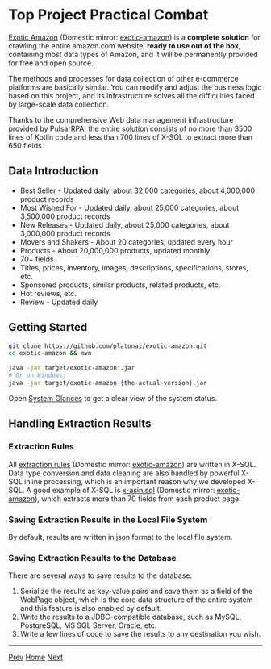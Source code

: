 Top Project Practical Combat
=

[Exotic Amazon](https://github.com/platonai/exotic-amazon) (Domestic mirror: [exotic-amazon](https://gitee.com/platonai_galaxyeye/exotic-amazon)) is a **complete solution** for crawling the entire amazon.com website, **ready to use out of the box**, containing most data types of Amazon, and it will be permanently provided for free and open source.

The methods and processes for data collection of other e-commerce platforms are basically similar. You can modify and adjust the business logic based on this project, and its infrastructure solves all the difficulties faced by large-scale data collection.

Thanks to the comprehensive Web data management infrastructure provided by PulsarRPA, the entire solution consists of no more than 3500 lines of Kotlin code and less than 700 lines of X-SQL to extract more than 650 fields.

## Data Introduction

- Best Seller - Updated daily, about 32,000 categories, about 4,000,000 product records
- Most Wished For - Updated daily, about 25,000 categories, about 3,500,000 product records
- New Releases - Updated daily, about 25,000 categories, about 3,000,000 product records
- Movers and Shakers - About 20 categories, updated every hour
- Products - About 20,000,000 products, updated monthly
- 70+ fields
- Titles, prices, inventory, images, descriptions, specifications, stores, etc.
- Sponsored products, similar products, related products, etc.
- Hot reviews, etc.
- Review - Updated daily

## Getting Started

```bash
git clone https://github.com/platonai/exotic-amazon.git
cd exotic-amazon && mvn

java -jar target/exotic-amazon*.jar
# Or on Windows:
java -jar target/exotic-amazon-{the-actual-version}.jar
```

Open [System Glances](http://localhost:8182/api/system/status/glances) to get a clear view of the system status.

## Handling Extraction Results

### Extraction Rules

All [extraction rules](https://github.com/platonai/exotic-amazon/tree/main/src/main/resources/sites/amazon/crawl/parse/sql/crawl/) (Domestic mirror: [exotic-amazon](https://gitee.com/platonai_galaxyeye/exotic-amazon/tree/main/src/main/resources/sites/amazon/crawl/parse/sql/crawl/)) are written in X-SQL. Data type conversion and data cleaning are also handled by powerful X-SQL inline processing, which is an important reason why we developed X-SQL. A good example of X-SQL is [x-asin.sql](https://github.com/platonai/exotic-amazon/tree/main/src/main/resources/sites/amazon/crawl/parse/sql/crawl/x-asin.sql) (Domestic mirror: [exotic-amazon](https://gitee.com/platonai_galaxyeye/exotic-amazon/blob/main/src/main/resources/sites/amazon/crawl/parse/sql/crawl/x-asin.sql)), which extracts more than 70 fields from each product page.

### Saving Extraction Results in the Local File System

By default, results are written in json format to the local file system.

### Saving Extraction Results to the Database

There are several ways to save results to the database:

1. Serialize the results as key-value pairs and save them as a field of the WebPage object, which is the core data structure of the entire system and this feature is also enabled by default.
2. Write the results to a JDBC-compatible database, such as MySQL, PostgreSQL, MS SQL Server, Oracle, etc.
3. Write a few lines of code to save the results to any destination you wish.

------

[Prev](16console.md) [Home](1home.md) [Next](18miscellaneous.md)